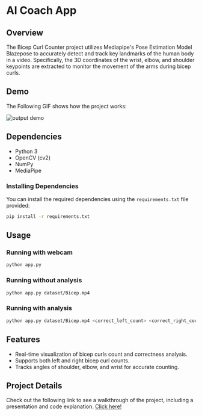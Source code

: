 # AI Coach App
## Overview


The Bicep Curl Counter project utilizes Mediapipe's Pose Estimation Model Blazepose to accurately detect and track key landmarks of the human body in a video.
Specifically, the 3D coordinates of the wrist, elbow, and shoulder keypoints are extracted to monitor the movement of the arms during bicep curls.

## Demo
The Following GIF shows how the project works:

![output demo](https://github.com/MohamedBinSalman/AI-Coach-App/blob/main/output/output.gif)



## Dependencies
- Python 3
- OpenCV (cv2)
- NumPy
- MediaPipe



### Installing Dependencies

You can install the required dependencies using the `requirements.txt` file provided:

```bash
pip install -r requirements.txt
```



## Usage

### Running with webcam

```bash
python app.py 
```

### Running without analysis

```bash
python app.py dataset/Bicep.mp4
```

### Running with analysis

```bash
python app.py dataset/Bicep.mp4 <correct_left_count> <correct_right_count> <incorrect_left_count> <incorrect_right_count>
```





## Features

- Real-time visualization of bicep curls count and correctness analysis.
- Supports both left and right bicep curl counts.
- Tracks angles of shoulder, elbow, and wrist for accurate counting.


## Project Details 

Check out the following link to see a walkthrough of the project, including a presentation and code explanation.
[Click here!](https://drive.google.com/file/d/1AwfLSHKh9_AAeYGBisp1oQ0UKX1m695i/view?usp=drivesdk)








